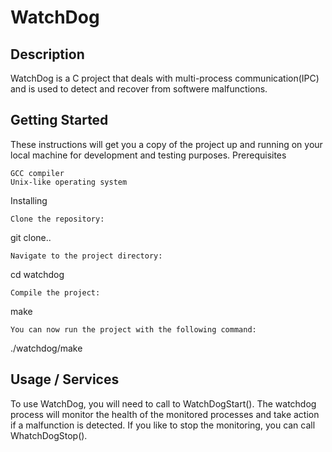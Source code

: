 # WatchDog

## Description

WatchDog is a C project that deals with multi-process communication(IPC) and is used to detect and recover from softwere malfunctions.


## Getting Started

These instructions will get you a copy of the project up and running on your local machine for development and testing purposes.
Prerequisites

    GCC compiler
    Unix-like operating system

Installing

    Clone the repository:

git clone..

    Navigate to the project directory:

cd watchdog

    Compile the project:

make

    You can now run the project with the following command:

./watchdog/make



## Usage / Services

To use WatchDog, you will need to call to WatchDogStart().
The watchdog process will monitor the health of the monitored processes and take action if a malfunction is detected.
If you like to stop the monitoring, you can call WhatchDogStop().



